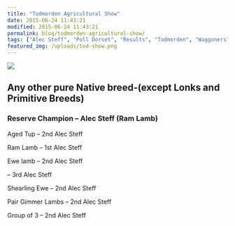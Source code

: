 ```yaml
---
title: "Todmorden Agricultural Show"
date: 2015-06-24 11:43:21
modified: 2015-06-24 11:43:21
permalink: blog/todmorden-agricultural-show/
tags: ["Alec Steff", "Poll Dorset", "Results", "Todmorden", "Waggoners"]
featured_img: /uploads/tod-show.png
---
```


![](/uploads/tod-show.png)

## Any other pure Native breed-(except Lonks and Primitive Breeds)

### Reserve Champion – Alec Steff (Ram Lamb)

Aged Tup – 2nd Alec Steff

Ram Lamb – 1st Alec Steff

Ewe lamb – 2nd Alec Steff

– 3rd Alec Steff

Shearling Ewe – 2nd Alec Steff

Pair Gimmer Lambs – 2nd Alec Steff

Group of 3 – 2nd Alec Steff
